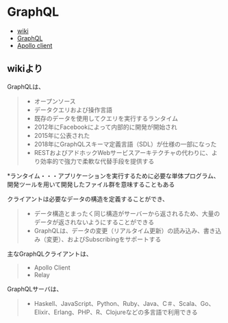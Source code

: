 # GraphQL

- [wiki](https://en.wikipedia.org/wiki/GraphQL)
- [GraphQL](https://graphql.org/)
- [Apollo client](https://www.apollographql.com/client/)

## wikiより

GraphQLは、
> - オープンソース
> - データクエリおよび操作言語
> - 既存のデータを使用してクエリを実行するランタイム
> - 2012年にFacebookによって内部的に開発が開始され
> - 2015年に公表された
> - 2018年にGraphQLスキーマ定義言語（SDL）が仕様の一部になった
> - RESTおよびアドホックWebサービスアーキテクチャの代わりに、より効率的で強力で柔軟な代替手段を提供する

*ランタイム・・・アプリケーションを実行するために必要な単体プログラム、開発ツールを用いて開発したファイル群を意味することもある

クライアントは必要なデータの構造を定義することができ、
> - データ構造とまったく同じ構造がサーバーから返されるため、大量のデータが返されないようにすることができる
> - GraphQLは、データの変更（リアルタイム更新）の読み込み、書き込み（変更）、およびSubscribingをサポートする

主なGraphQLクライアントは、
> - Apollo Client
> - Relay

GraphQLサーバは、
> - Haskell、JavaScript、Python、Ruby、Java、C＃、Scala、Go、Elixir、Erlang、PHP、R、Clojureなどの多言語で利用できる
